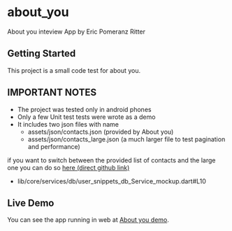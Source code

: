 # about_you

About you inteview App by Eric Pomeranz Ritter

## Getting Started

This project is a small code test for about you.

## IMPORTANT NOTES

* The project was tested only in android phones
* Only a few Unit test tests were wrote as a demo
* It includes two json files with name
  * assets/json/contacts.json (provided by About you)
  * assets/json/contacts_large.json (a much larger file to test pagination and performance)

if you want to switch between the provided list of contacts and the large one you can do so [here (direct github link)](https://github.com/epomeranz/about_you/blob/882f5c03a086f1ea89bdf7239aa303f6ac3cae89/lib/core/services/db/user_snippets_db_Service_mockup.dart#L10)
* lib/core/services/db/user_snippets_db_Service_mockup.dart#L10

## Live Demo

You can see the app running in web at
[About you demo](https://ericpomeranz.web.app/#/home-view).
